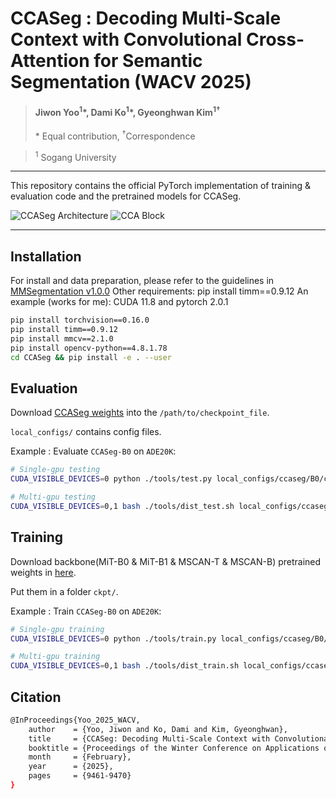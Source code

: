 # CCASeg : Decoding Multi-Scale Context with Convolutional Cross-Attention for Semantic Segmentation (WACV 2025)

> #### Jiwon Yoo<sup>1</sup>\*, Dami Ko<sup>1</sup>\*, Gyeonghwan Kim<sup>1&dagger;</sup>
> \* Equal contribution, <sup>&dagger;</sup>Correspondence

> <sup>1</sup> Sogang University

---

This repository contains the official PyTorch implementation of training & evaluation code and the pretrained models for CCASeg.

![CCASeg Architecture](https://github.com/user-attachments/assets/186ae74d-7ab9-4c64-88a1-278bb6fcf1ec)
![CCA Block](https://github.com/user-attachments/assets/5469e50f-1f44-499a-9bd0-a373056de4c8)

---

## Installation
For install and data preparation, please refer to the guidelines in [MMSegmentation v1.0.0](https://github.com/open-mmlab/mmsegmentation?tab=readme-ov-file)
Other requirements: pip install timm==0.9.12
An example (works for me): CUDA 11.8 and pytorch 2.0.1

```bash
pip install torchvision==0.16.0
pip install timm==0.9.12
pip install mmcv==2.1.0
pip install opencv-python==4.8.1.78
cd CCASeg && pip install -e . --user
```

## Evaluation
Download [CCASeg weights](https://drive.google.com/drive/folders/1hKgzJ0vhjhPcG5TRG0dkA5YpD8N8qyPp?hl=ko) into the ``/path/to/checkpoint_file``.

``local_configs/`` contains config files. 

Example : Evaluate ``CCASeg-B0`` on ``ADE20K``:

```bash
# Single-gpu testing
CUDA_VISIBLE_DEVICES=0 python ./tools/test.py local_configs/ccaseg/B0/ccaseg.b0.512x512.ade.160k.py /path/to/checkpoint_file

# Multi-gpu testing
CUDA_VISIBLE_DEVICES=0,1 bash ./tools/dist_test.sh local_configs/ccaseg/B0/ccaseg.b0.512x512.ade.160k.py /path/to/checkpoint_file <GPU_NUM>
```
## Training
Download backbone(MiT-B0 & MiT-B1 & MSCAN-T & MSCAN-B) pretrained weights in [here](https://drive.google.com/drive/folders/1Wr4qiaH54IywMEIJ39w-5X3-MKVOxYi1?hl=ko).

Put them in a folder ``ckpt/``.

Example : Train ``CCASeg-B0`` on ``ADE20K``:

```bash
# Single-gpu training
CUDA_VISIBLE_DEVICES=0 python ./tools/train.py local_configs/ccaseg/B0/ccaseg.b0.512x512.ade.160k.py 

# Multi-gpu training
CUDA_VISIBLE_DEVICES=0,1 bash ./tools/dist_train.sh local_configs/ccaseg/B0/ccaseg.b0.512x512.ade.160k.py <GPU_NUM>
```

## Citation
```bash
@InProceedings{Yoo_2025_WACV,
    author    = {Yoo, Jiwon and Ko, Dami and Kim, Gyeonghwan},
    title     = {CCASeg: Decoding Multi-Scale Context with Convolutional Cross-Attention for Semantic Segmentation},
    booktitle = {Proceedings of the Winter Conference on Applications of Computer Vision (WACV)},
    month     = {February},
    year      = {2025},
    pages     = {9461-9470}
}
```
